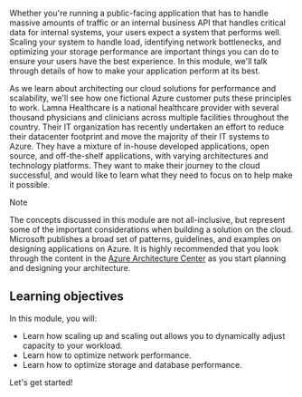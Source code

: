 Whether you're running a public-facing application that has to handle massive amounts of traffic or an internal business API that handles critical data for internal systems, your users expect a system that performs well. Scaling your system to handle load, identifying network bottlenecks, and optimizing your storage performance are important things you can do to ensure your users have the best experience. In this module, we'll talk through details of how to make your application perform at its best.

As we learn about architecting our cloud solutions for performance and scalability, we'll see how one fictional Azure customer puts these principles to work. Lamna Healthcare is a national healthcare provider with several thousand physicians and clinicians across multiple facilities throughout the country. Their IT organization has recently undertaken an effort to reduce their datacenter footprint and move the majority of their IT systems to Azure. They have a mixture of in-house developed applications, open source, and off-the-shelf applications, with varying architectures and technology platforms. They want to make their journey to the cloud successful, and would like to learn what they need to focus on to help make it possible.

> [!NOTE]
> The concepts discussed in this module are not all-inclusive, but represent some of the important considerations when building a solution on the cloud. Microsoft publishes a broad set of patterns, guidelines, and examples on designing applications on Azure. It is highly recommended that you look through the content in the [Azure Architecture Center](https://docs.microsoft.com/azure/architecture/) as you start planning and designing your architecture.

## Learning objectives

In this module, you will:

- Learn how scaling up and scaling out allows you to dynamically adjust capacity to your workload.
- Learn how to optimize network performance.
- Learn how to optimize storage and database performance.

Let's get started!